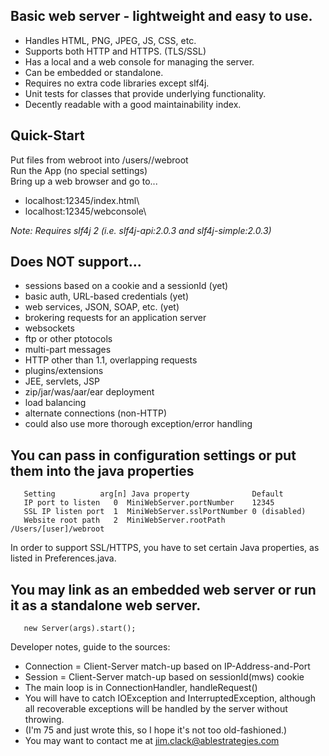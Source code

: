 ## Basic web server - lightweight and easy to use.
 - Handles HTML, PNG, JPEG, JS, CSS, etc.
 - Supports both HTTP and HTTPS. (TLS/SSL)
 - Has a local and a web console for managing the server.
 - Can be embedded or standalone.
 - Requires no extra code libraries except slf4j.
 - Unit tests for classes that provide underlying functionality.
 - Decently readable with a good maintainability index.
## Quick-Start
  Put files from webroot into /users/<yourname>/webroot\
  Run the App (no special settings)\
  Bring up a web browser and go to...
  - localhost:12345/index.html\
  - localhost:12345/webconsole\

*Note: Requires slf4j 2 (i.e. slf4j-api:2.0.3 and slf4j-simple:2.0.3)*
## Does NOT support...
 - sessions based on a cookie and a sessionId (yet)
 - basic auth, URL-based credentials (yet)
 - web services, JSON, SOAP, etc. (yet)
 - brokering requests for an application server
 - websockets
 - ftp or other ptotocols
 - multi-part messages
 - HTTP other than 1.1, overlapping requests
 - plugins/extensions
 - JEE, servlets, JSP
 - zip/jar/was/aar/ear deployment
 - load balancing
 - alternate connections (non-HTTP)
 - could also use more thorough exception/error handling
## You can pass in configuration settings or put them into the java properties
```
   Setting          arg[n] Java property              Default
   IP port to listen   0  MiniWebServer.portNumber    12345
   SSL IP listen port  1  MiniWebServer.sslPortNumber 0 (disabled)
   Website root path   2  MiniWebServer.rootPath      /Users/[user]/webroot
```
In order to support SSL/HTTPS, you have to set certain Java properties, as\
listed in Preferences.java.
## You may link as an embedded web server or run it as a standalone web server.
```
   new Server(args).start();
```
Developer notes, guide to the sources:
- Connection = Client-Server match-up based on IP-Address-and-Port
- Session = Client-Server match-up based on sessionId(mws) cookie
- The main loop is in ConnectionHandler, handleRequest()
- You will have to catch IOException and InterruptedException, although all
recoverable exceptions will be handled by the server without throwing.
- (I'm 75 and  just wrote this, so I hope it's not too old-fashioned.)
- You may want to contact me at jim.clack@ablestrategies.com
